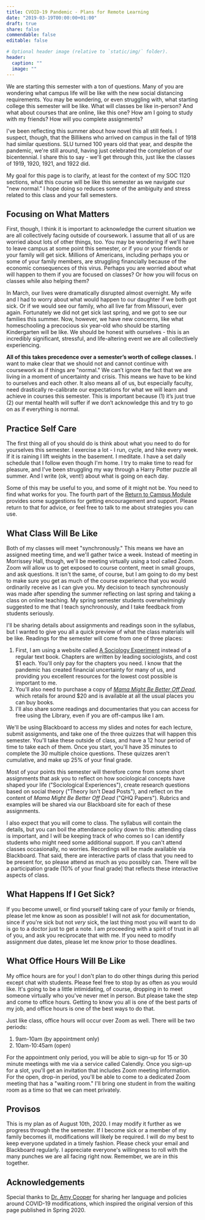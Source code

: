 ```yaml
---
title: CVOID-19 Pandemic - Plans for Remote Learning
date: "2019-03-19T00:00:00+01:00"
draft: true
share: false
commendable: false
editable: false

# Optional header image (relative to `static/img/` folder).
header:
  caption: ""
  image: ""
---
```


We are starting this semester with a ton of questions. Many of you are wondering what campus life will be like with the new social distancing requirements. You may be wondering, or even struggling with, what starting college this semester will be like. What will classes be like in-person? And what about courses that are online, like this one? How am I going to study with my friends? How will you complete assignments? 

I've been reflecting this summer about how novel this all still feels. I suspect, though, that the Billikens who arrived on campus in the fall of 1918 had similar questions. SLU turned 100 years old that year, and despite the pandemic, we're still around, having just celebrated the completion of our bicentennial. I share this to say - we'll get through this, just like the classes of 1919, 1920, 1921, and 1922 did.

My goal for this page is to clarify, at least for the context of my SOC 1120 sections, what this course will be like this semester as we navigate our "new normal." I hope doing so reduces some of the ambiguity and stress related to this class and your fall semesters.

## Focusing on What Matters
First, though, I think it is important to acknowledge the current situation we are all collectively facing outside of coursework. I assume that all of us are worried about lots of other things, too. You may be wondering if we'll have to leave campus at some point this semester, or if you or your friends or your family will get sick. Millions of Americans, including perhaps you or some of your family members, are struggling financially because of the economic consequences of this virus. Perhaps you are worried about what will happen to them if you are focused on classes? Or how you will focus on classes while also helping them? 

In March, our lives were dramatically disrupted almost overnight. My wife and I had to worry about what would happen to our daughter if we both got sick. Or if we would see our family, who all live far from Missouri, ever again. Fortunately we did not get sick last spring, and we got to see our families this summer. Now, however, we have new concerns, like what homeschooling a precocious six year-old who should be starting Kindergarten will be like. We should be honest with ourselves - this is an incredibly significant, stressful, and life-altering event we are all collectively experiencing.

**All of this takes precedence over a semester’s worth of college classes.** I want to make clear that we should not and cannot continue with coursework as if things are "normal." We can’t ignore the fact that we are living in a moment of uncertainty and crisis. This means we have to be kind to ourselves and each other. It also means all of us, but especially faculty, need drastically re-calibrate our expectations for what we will learn and achieve in courses this semester. This is important because (1) it’s just true (2) our mental health will suffer if we don’t acknowledge this and try to go on as if everything is normal. 

## Practice Self Care
The first thing all of you should do is think about what you need to do for yourselves this semester. I exercise a lot - I run, cycle, and hike every week. If it is raining I lift weights in the basement. I meditate. I have a set daily schedule that I follow even though I'm home. I try to make time to read for pleasure, and I've been struggling my way through a Harry Potter puzzle all summer. And I write (ok, vent!) about what is going on each day. 

Some of this may be useful to you, and some of it might not be. You need to find what works for you. The fourth part of the <a href="https://sites.google.com/slu.edu/covid-19fall2020preparationmod/home/part-four-encouragement-and-support" target = "_blank">Return to Campus Module</a> provides some suggestions for getting encouragement and support. Please return to that for advice, or feel free to talk to me about strategies you can use. 

## What Class Will Be Like
Both of my classes will meet "synchronously." This means we have an assigned meeting time, and we'll gather twice a week. Instead of meeting in Morrissey Hall, though, we'll be meeting virtually using a tool called Zoom. Zoom will allow us to get exposed to course content, meet in small groups, and ask questions. It isn't the same, of course, but I am going to do my best to make sure you get as much of the course experience that you would ordinarily receive as I can give you. My decision to teach synchronously was made after spending the summer reflecting on last spring and taking a class on online teaching. My spring semester students overwhelmingly suggested to me that I teach synchronously, and I take feedback from students seriously.

I'll be sharing details about assignments and readings soon in the syllabus, but I wanted to give you all a quick preview of what the class materials will be like. Readings for the semester will come from one of three places:

  1. First, I am using a website called <a href = "https://www.sociologyexperiment.com" target = "_blank">A Sociology Experiment</a> instead of a regular text book. Chapters are written by leading sociologists, and cost $1 each. You'll only pay for the chapters you need. I know that the pandemic has created financial uncertainty for many of us, and providing you excellent resources for the lowest cost possible is important to me. 
  2. You'll also need to purchase a copy of <a href = "https://press.uchicago.edu/ucp/books/book/chicago/M/bo37936174.html" target = "_blank">*Mama Might Be Better Off Dead*</a>, which retails for around $20 and is available at all the usual places you can buy books.
  3. I'll also share some readings and documentaries that you can access for free using the Library, even if you are off-campus like I am.
  
We'll be using Blackboard to access my slides and notes for each lecture, submit assignments, and take one of the three quizzes that will happen this semester. You'll take these outside of class, and have a 12 hour period of time to take each of them. Once you start, you'll have 35 minutes to complete the 30 multiple choice questions. These quizzes aren't cumulative, and make up 25% of your final grade.

Most of your points this semester will therefore come from some short assignments that ask you to reflect on how sociological concepts have shaped your life ("Sociological Experiences"), create research questions based on social theory ("Theory Isn't Dead Posts"), and reflect on the content of *Mama Might Be Better Off Dead* ("QHQ Papers"). Rubrics and examples will be shared via our Blackboard site for each of these assignments.

I also expect that you will come to class. The syllabus will contain the details, but you can boil the attendance policy down to this: attending class is important, and I will be keeping track of who comes so I can identify students who might need some additional support. If you can't attend classes occasionally, no worries. Recordings will be made available via Blackboard. That said, there are interactive parts of class that you need to be present for, so please attend as much as you possibly can. There will be a participation grade (10% of your final grade) that reflects these interactive aspects of class.

## What Happens If I Get Sick?
If you become unwell, or find yourself taking care of your family or friends, please let me know as soon as possible! I will not ask for documentation, since if you're sick but not *very* sick, the last thing most you will want to do is go to a doctor just to get a note. I am proceeding with a spirit of trust in all of you, and ask you reciprocate that with me. If you need to modify assignment due dates, please let me know prior to those deadlines.

## What Office Hours Will Be Like
My office hours are for you! I don't plan to do other things during this period except chat with students. Please feel free to stop by as often as you would like. It's going to be a little intimidating, of course, dropping in to meet someone virtually who you've never met in person. But please take the step and come to office hours. Getting to know you all is one of the best parts of my job, and office hours is one of the best ways to do that.

Just like class, office hours will occur over Zoom as well. There will be two periods:

  1. 9am-10am (by appointment only)
  2. 10am-10:45am (open)

For the appointment only period, you will be able to sign-up for 15 or 30 minute meetings with me via a service called Calendly. Once you sign-up for a slot, you'll get an invitation that includes Zoom meeting information. For the open, drop-in period, you'll be able to come to a dedicated Zoom meeting that has a "waiting room." I'll bring one student in from the waiting room as a time so that we can meet privately.

## Provisos
This is my plan as of August 10th, 2020. I may modify it further as we progress through the the semester. If I become sick or a member of my family becomes ill, modifications will likely be required. I will do my best to keep everyone updated in a timely fashion. Please check your email and Blackboard regularly. I appreciate everyone's willingness to roll with the many punches we are all facing right now. Remember, we are in this together.

## Acknowledgements
Special thanks to [Dr. Amy Cooper](https://amycooper.net) for sharing her language and policies around COVID-19 modifications, which inspired the original version of this page published in Spring 2020.